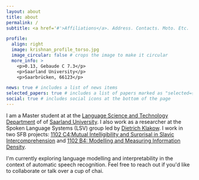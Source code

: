 ```yaml
---
layout: about
title: about
permalink: /
subtitle: <a href='#'>Affiliations</a>. Address. Contacts. Moto. Etc.

profile:
  align: right
  image: krishnan_profile_torso.jpg
  image_circular: false # crops the image to make it circular
  more_info: >
    <p>0.13, Gebaude C 7.3</p>
    <p>Saarland University</p>
    <p>Saarbrücken, 66123</p>

news: true # includes a list of news items
selected_papers: true # includes a list of papers marked as "selected={true}"
social: true # includes social icons at the bottom of the page
---
```

I am a Master student at at the [Language Science and Technology Department](https://www.uni-saarland.de/en/department/lst.html) of of [Saarland University](https://www.uni-saarland.de/en/home.html). I also work as a researcher at the Spoken Language Systems (LSV) group led by [Dietrich Klakow](https://scholar.google.de/citations?user=_HtGYmoAAAAJ&hl=en&oi=ao). I work in two SFB projects: [1102 C4:Mutual Intelligibility and Surprisal in Slavic Intercomprehension](https://sfb1102.uni-saarland.de/projects/mutual-intelligibility-and-surprisal-in-slavic-intercomprehension-incomslav/) and  [1102 B4: Modelling and Measuring Information Density](https://sfb1102.uni-saarland.de/projects/modeling-and-measuring-information-density/).

I'm currently exploring language modelling and interpretability in the context of automatic speech recognition. Feel free to reach out if you'd like to collaborate or talk over a cup of chai.  
